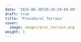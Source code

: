 ```yaml
---
date: '2025-06-30T20:36:29-04:00'
draft: true
title: 'Procedural Terrain'
cover:
  image: images/proc_terrain.png
weight: 3
---
```

